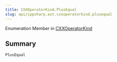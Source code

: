 ```yaml
---
title: CXXOperatorKind.PlusEqual
slug: api/cppsharp.ast.cxxoperatorkind.plusequal
---
```

Enumeration Member in [CXXOperatorKind](/api/cppsharp/ast/cxxoperatorkind)

## Summary



```csharp
PlusEqual
```


